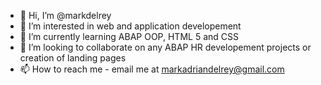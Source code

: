 - 👋 Hi, I’m @markdelrey
- 👀 I’m interested in web and application developement
- 🌱 I’m currently learning ABAP OOP, HTML 5 and CSS
- 💞️ I’m looking to collaborate on any ABAP HR developement projects or creation of landing pages
- 📫 How to reach me - email me at markadriandelrey@gmail.com

<!---
markdelrey/markdelrey is a ✨ special ✨ repository because its `README.md` (this file) appears on your GitHub profile.
You can click the Preview link to take a look at your changes.
--->
